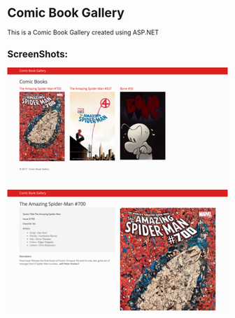 <h1>Comic Book Gallery</h1>
<p>This is a Comic Book Gallery created using ASP.NET</p>

<h2>ScreenShots: </h2>

<img src="https://github.com/rxh143030/comic-book-gallery/blob/master/Index.png">

<img src="https://github.com/rxh143030/comic-book-gallery/blob/master/Page.png">
